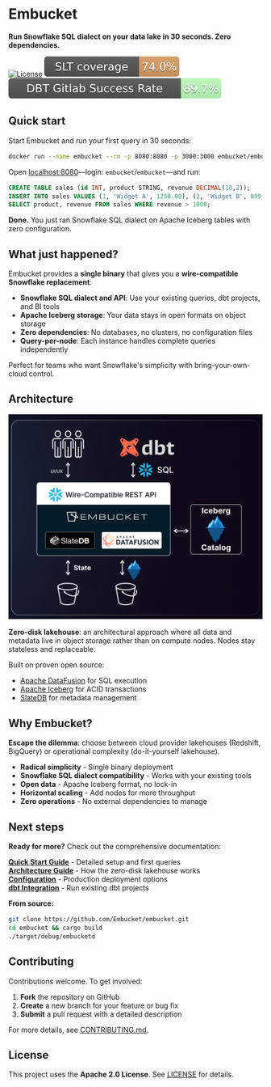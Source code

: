 # Embucket

**Run Snowflake SQL dialect on your data lake in 30 seconds. Zero dependencies.**

[![License](https://img.shields.io/badge/License-Apache_2.0-blue.svg)](https://opensource.org/licenses/Apache-2.0)
[![SQL Logic Test Coverage](https://raw.githubusercontent.com/Embucket/embucket/assets/assets/badge.svg)](test/README.md)
[![dbt Gitlab run results](https://raw.githubusercontent.com/Embucket/embucket/assets_dbt/assets_dbt/dbt_success_badge.svg)](test/dbt_integration_tests/dbt-gitlab/README.md)

## Quick start

Start Embucket and run your first query in 30 seconds:

```bash
docker run --name embucket --rm -p 8080:8080 -p 3000:3000 embucket/embucket
```

Open [localhost:8080](http://localhost:8080)—login: `embucket`/`embucket`—and run:

```sql
CREATE TABLE sales (id INT, product STRING, revenue DECIMAL(10,2));
INSERT INTO sales VALUES (1, 'Widget A', 1250.00), (2, 'Widget B', 899.50);
SELECT product, revenue FROM sales WHERE revenue > 1000;
```

**Done.** You just ran Snowflake SQL dialect on Apache Iceberg tables with zero configuration.

## What just happened?

Embucket provides a **single binary** that gives you a **wire-compatible Snowflake replacement**:

- **Snowflake SQL dialect and API**: Use your existing queries, dbt projects, and BI tools
- **Apache Iceberg storage**: Your data stays in open formats on object storage  
- **Zero dependencies**: No databases, no clusters, no configuration files
- **Query-per-node**: Each instance handles complete queries independently

Perfect for teams who want Snowflake's simplicity with bring-your-own-cloud control.

## Architecture

![Embucket Architecture](architecture.png)

**Zero-disk lakehouse**: an architectural approach where all data and metadata live in object storage rather than on compute nodes. Nodes stay stateless and replaceable.

Built on proven open source:
- [Apache DataFusion](https://datafusion.apache.org/) for SQL execution
- [Apache Iceberg](https://iceberg.apache.org/) for ACID transactions  
- [SlateDB](https://slatedb.io/) for metadata management

## Why Embucket?

**Escape the dilemma**: choose between cloud provider lakehouses (Redshift, BigQuery) or operational complexity (do-it-yourself lakehouse).

- **Radical simplicity** - Single binary deployment  
- **Snowflake SQL dialect compatibility** - Works with your existing tools  
- **Open data** - Apache Iceberg format, no lock-in  
- **Horizontal scaling** - Add nodes for more throughput  
- **Zero operations** - No external dependencies to manage

## Next steps

**Ready for more?** Check out the comprehensive documentation:

**[Quick Start Guide](docs/src/content/docs/essentials/quick-start.mdx)** - Detailed setup and first queries  
**[Architecture Guide](docs/src/content/docs/essentials/architecture.mdx)** - How the zero-disk lakehouse works  
**[Configuration](docs/src/content/docs/essentials/configuration.mdx)** - Production deployment options  
**[dbt Integration](docs/src/content/docs/guides/dbt-snowplow.mdx)** - Run existing dbt projects  

**From source:**
```bash
git clone https://github.com/Embucket/embucket.git
cd embucket && cargo build
./target/debug/embucketd
```

## Contributing  

Contributions welcome. To get involved:  

1. **Fork** the repository on GitHub  
2. **Create** a new branch for your feature or bug fix  
3. **Submit** a pull request with a detailed description  

For more details, see [CONTRIBUTING.md](CONTRIBUTING.md).  

## License  

This project uses the **Apache 2.0 License**. See [LICENSE](LICENSE) for details.  

